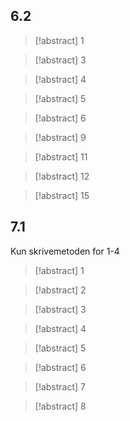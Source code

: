 ## 6.2

> [!abstract] 1
> 
> 


> [!abstract] 3
> 


> [!abstract] 4
> 
> 


> [!abstract] 5
> 


> [!abstract] 6
> 
> 


> [!abstract] 9
> 
> 


> [!abstract] 11
> 
> 


> [!abstract] 12
> 
> 
> 


> [!abstract] 15
> 
> 


## 7.1

Kun skrivemetoden for 1-4

> [!abstract] 1


> [!abstract] 2


> [!abstract] 3


> [!abstract] 4


> [!abstract] 5


> [!abstract] 6


> [!abstract] 7


> [!abstract] 8



